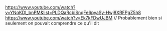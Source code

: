 https://www.youtube.com/watch?v=YNqKDI_bnPM&list=PLDQaRcbiSnqFe6pyaSy-Hwj8XRFPgZ5h8
https://www.youtube.com/watch?v=Ek7kFDwUJBM // Probablement bien si seulement on pouvait comprendre ce qu'il dit